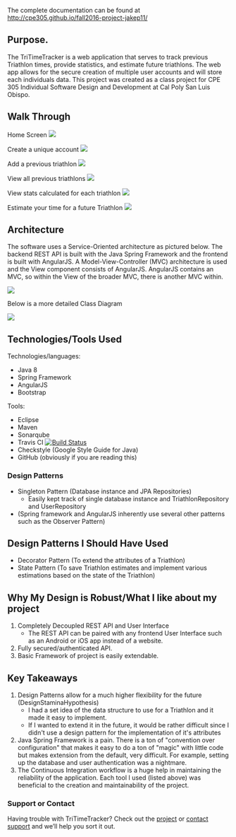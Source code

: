 The complete documentation can be found at http://cpe305.github.io/fall2016-project-jakep11/
 
 
 ## Purpose.
The TriTimeTracker is a web application that serves to track previous Triathlon times, provide statistics, and estimate future triathlons. The web app allows for the secure creation of multiple user accounts and will store each individuals data. This project was created as a class project for CPE 305 Individual Software Design and Development at Cal Poly San Luis Obispo.

## Walk Through
   
Home Screen
![](http://i.imgur.com/KSYzu1s.jpg)
   
Create a unique account
![](http://i.imgur.com/rcs9DQ1.jpg)
   
Add a previous triathlon
![](http://i.imgur.com/vqsbuFz.jpg)
  
View all previous triathlons
![](http://i.imgur.com/XXnhamd.jpg)
   
View stats calculated for each triathlon
![](http://i.imgur.com/1TBJ1sT.jpg)
   
Estimate your time for a future Triathlon
![](http://i.imgur.com/1LetnFO.jpg)
   
## Architecture
The software uses a Service-Oriented architecture as pictured below. The backend REST API is built with the Java Spring Framework and the frontend is built with AngularJS. A Model-View-Controller (MVC) architecture is used and the View component consists of AngularJS. AngularJS contains an MVC, so within the View of the broader MVC, there is another MVC within.
   
![](http://i.imgur.com/eJqhLVa.jpg)

Below is a more detailed Class Diagram
  
![](http://i.imgur.com/jze753C.jpg)
  
  
## Technologies/Tools Used
Technologies/languages:
* Java 8
* Spring Framework
* AngularJS
* Bootstrap

Tools:
* Eclipse
* Maven
* Sonarqube
* Travis CI [![Build Status](https://travis-ci.org/cpe305/fall2016-project-jakep11.svg?branch=master)](https://travis-ci.org/cpe305/fall2016-project-jakep11)
* Checkstyle (Google Style Guide for Java)
* GitHub (obviously if you are reading this)

### Design Patterns
* Singleton Pattern (Database instance and JPA Repositories)
    * Easily kept track of single database instance and TriathlonRepository and UserRepository
* (Spring framework and AngularJS inherently use several other patterns such as the Observer Pattern)

## Design Patterns I Should Have Used
* Decorator Pattern (To extend the attributes of a Triathlon)
* State Pattern (To save Triathlon estimates and implement various estimations based on the state of the Triathlon)


## Why My Design is Robust/What I like about my project
1. Completely Decoupled REST API and User Interface
    * The REST API can be paired with any frontend User Interface such as an Android or iOS app instead of a website. 
2. Fully secured/authenticated API.
3. Basic Framework of project is easily extendable. 

## Key Takeaways 
1. Design Patterns allow for a much higher flexibility for the future (DesignStaminaHypothesis)
    * I had a set idea of the data structure to use for a Triathlon and it made it easy to implement.
    * If I wanted to extend it in the future, it would be rather difficult since I didn't use a design pattern for the implementation of it's attributes
2. Java Spring Framework is a pain. There is a ton of "convention over configuration" that makes it easy to do a ton of "magic" with little code but makes extension from the default, very difficult. For example, setting up the database and user authentication was a nightmare.
3. The Continuous Integration workflow is a huge help in maintaining the reliability of the application. Each tool I used (listed above) was beneficial to the creation and maintainability of the project.




### Support or Contact
Having trouble with TriTimeTracker? Check out the [project](https://github.com/cpe305/fall2016-project-jakep11) or [contact support](mailto:jjpicket@calpoly.edu) and we’ll help you sort it out.

